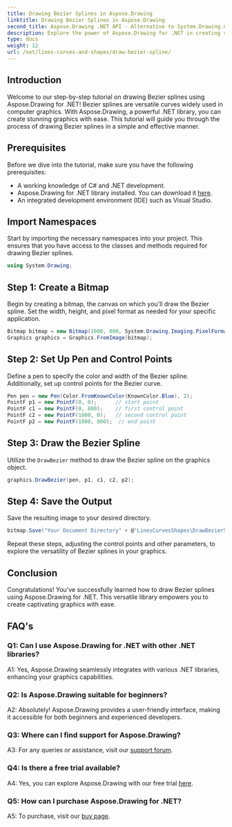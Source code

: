 ```yaml
---
title: Drawing Bezier Splines in Aspose.Drawing
linktitle: Drawing Bezier Splines in Aspose.Drawing
second_title: Aspose.Drawing .NET API - Alternative to System.Drawing.Common
description: Explore the power of Aspose.Drawing for .NET in creating stunning Bezier splines. Follow our step-by-step guide for seamless graphics development.
type: docs
weight: 12
url: /net/lines-curves-and-shapes/draw-bezier-spline/
---
```

## Introduction

Welcome to our step-by-step tutorial on drawing Bezier splines using Aspose.Drawing for .NET! Bezier splines are versatile curves widely used in computer graphics. With Aspose.Drawing, a powerful .NET library, you can create stunning graphics with ease. This tutorial will guide you through the process of drawing Bezier splines in a simple and effective manner.

## Prerequisites

Before we dive into the tutorial, make sure you have the following prerequisites:

- A working knowledge of C# and .NET development.
- Aspose.Drawing for .NET library installed. You can download it [here](https://releases.aspose.com/drawing/net/).
- An integrated development environment (IDE) such as Visual Studio.

## Import Namespaces

Start by importing the necessary namespaces into your project. This ensures that you have access to the classes and methods required for drawing Bezier splines.

```csharp
using System.Drawing;
```

## Step 1: Create a Bitmap

Begin by creating a bitmap, the canvas on which you'll draw the Bezier spline. Set the width, height, and pixel format as needed for your specific application.

```csharp
Bitmap bitmap = new Bitmap(1000, 800, System.Drawing.Imaging.PixelFormat.Format32bppPArgb);
Graphics graphics = Graphics.FromImage(bitmap);
```

## Step 2: Set Up Pen and Control Points

Define a pen to specify the color and width of the Bezier spline. Additionally, set up control points for the Bezier curve.

```csharp
Pen pen = new Pen(Color.FromKnownColor(KnownColor.Blue), 2);
PointF p1 = new PointF(0, 0);      // start point
PointF c1 = new PointF(0, 800);    // first control point
PointF c2 = new PointF(1000, 0);   // second control point
PointF p2 = new PointF(1000, 800);  // end point
```

## Step 3: Draw the Bezier Spline

Utilize the `DrawBezier` method to draw the Bezier spline on the graphics object.

```csharp
graphics.DrawBezier(pen, p1, c1, c2, p2);
```

## Step 4: Save the Output

Save the resulting image to your desired directory.

```csharp
bitmap.Save("Your Document Directory" + @"LinesCurvesShapes\DrawBezierSpline_out.png");
```

Repeat these steps, adjusting the control points and other parameters, to explore the versatility of Bezier splines in your graphics.

## Conclusion

Congratulations! You've successfully learned how to draw Bezier splines using Aspose.Drawing for .NET. This versatile library empowers you to create captivating graphics with ease.

## FAQ's

### Q1: Can I use Aspose.Drawing for .NET with other .NET libraries?

A1: Yes, Aspose.Drawing seamlessly integrates with various .NET libraries, enhancing your graphics capabilities.

### Q2: Is Aspose.Drawing suitable for beginners?

A2: Absolutely! Aspose.Drawing provides a user-friendly interface, making it accessible for both beginners and experienced developers.

### Q3: Where can I find support for Aspose.Drawing?

A3: For any queries or assistance, visit our [support forum](https://forum.aspose.com/c/diagram/17).

### Q4: Is there a free trial available?

A4: Yes, you can explore Aspose.Drawing with our free trial [here](https://releases.aspose.com/).

### Q5: How can I purchase Aspose.Drawing for .NET?

A5: To purchase, visit our [buy page](https://purchase.aspose.com/buy).
